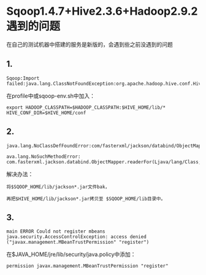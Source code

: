 # Sqoop1.4.7+Hive2.3.6+Hadoop2.9.2遇到的问题

在自己的测试机器中搭建的服务是新版的，会遇到些之前没遇到的问题

## 1.

```
Sqoop:Import failed:java.lang.ClassNotFoundException:org.apache.hadoop.hive.conf.HiveConf
```

在profile中或sqoop-env.sh中加入：
```
export HADOOP_CLASSPATH=$HADOOP_CLASSPATH:$HIVE_HOME/lib/*
HIVE_CONF_DIR=$HIVE_HOME/conf
```

## 2.

```
java.lang.NoClassDefFoundError:com/fasterxml/jackson/databind/ObjectMapper

ava.lang.NoSuchMethodError: com.fasterxml.jackson.databind.ObjectMapper.readerFor(Ljava/lang/Class;)Lcom/fasterxml/jackson/databind/ObjectReader;
```

解决办法：
```
将$SQOOP_HOME/lib/jackson*.jar文件bak，

再把$HIVE_HOME/lib/jackson*.jar拷贝至 $SQOOP_HOME/lib目录中。
```

## 3.

```
main ERROR Could not register mbeans java.security.AccessControlException: access denied ("javax.management.MBeanTrustPermission" "register")

```

在$JAVA_HOME/jre/lib/security/java.policy中添加：
```
permission javax.management.MBeanTrustPermission "register"
```

